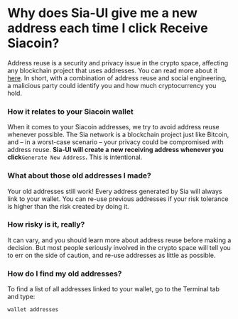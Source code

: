 # Why does Sia-UI give me a new address each time I click Receive Siacoin?

Address reuse is a security and privacy issue in the crypto space, affecting any blockchain project that uses addresses. You can read more about it [here](https://en.bitcoin.it/wiki/Address_reuse). In short, with a combination of address reuse and social engineering, a malicious party could identify you and how much cryptocurrency you hold.

### How it relates to your Siacoin wallet

When it comes to your Siacoin addresses, we try to avoid address reuse whenever possible. The Sia network is a blockchain project just like Bitcoin, and – in a worst-case scenario – your privacy could be compromised with address reuse. **Sia-UI will create a new receiving address whenever you click**`Generate New Address`**.** This is intentional.

### What about those old addresses I made?

Your old addresses still work! Every address generated by Sia will always link to your wallet. You can re-use previous addresses if your risk tolerance is higher than the risk created by doing it.

### How risky is it, really?

It can vary, and you should learn more about address reuse before making a decision. But most people seriously involved in the crypto space will tell you to err on the side of caution, and re-use addresses as little as possible.

### How do I find my old addresses?

To find a list of all addresses linked to your wallet, go to the Terminal tab and type:

`wallet addresses`

